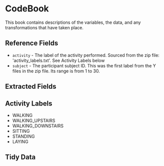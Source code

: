 # CodeBook
This book contains descriptions of the variables, the data, and any transformations that have taken place.

## Reference Fields
* `activity` - The label of the activity performed. Sourced from the zip file: 'activity_labels.txt'. See Activity Labels below
* `subject` - The participant subject ID. This was the first label from the Y files in the zip file. Its range is from 1 to 30. 

## Extracted Fields

## Activity Labels
* WALKING
* WALKING_UPSTAIRS 
* WALKING_DOWNSTAIRS
* SITTING
* STANDING
* LAYING

## Tidy Data